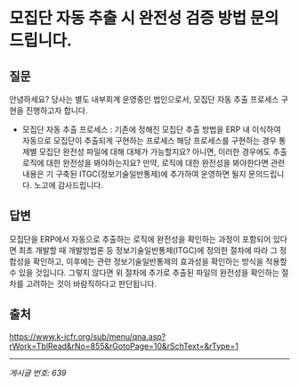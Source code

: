 # 모집단 자동 추출 시 완전성 검증 방법 문의드립니다.

## 질문
안녕하세요?
당사는 별도 내부회계 운영중인 법인으로서, 모집단 자동 추출 프로세스 구현을 진행하고자 합니다.
* 모집단 자동 추출 프로세스 : 기존에 정해진 모집단 추출 방법을 ERP 내 이식하여 자동으로 모집단이 추출되게 구현하는 프로세스
해당 프로세스를 구현하는 경우 통제별 모집단 완전성 파일에 대해 대체가 가능할지요?
아니면, 이러한 경우에도 추출 로직에 대한 완전성을 봐야하는지요?
만약, 로직에 대한 완전성을 봐야한다면 관련 내용은 기 구축된 ITGC(정보기술일반통제)에 추가하여 운영하면 될지 문의드립니다.
노고에 감사드립니다.

## 답변
모집단을 ERP에서 자동으로 추출하는 로직에 완전성을 확인하는 과정이 포함되어 있다면 최초 개발할 때 개발방법론 등 정보기술일반통제(ITGC)에 정의한 절차에 따라 그 정합성을 확인하고, 이후에는 관련 정보기술일반통제의 효과성을 확인하는 방식을 적용할 수 있을 것입니다. 그렇지 않다면 위 절차에 추가로 추출된 파일의 완전성을 확인하는 절차를 고려하는 것이 바람직하다고 판단됩니다.

## 출처
https://www.k-icfr.org/sub/menu/qna.asp?rWork=TblRead&rNo=855&rGotoPage=10&rSchText=&rType=1

---
*게시글 번호: 639*
